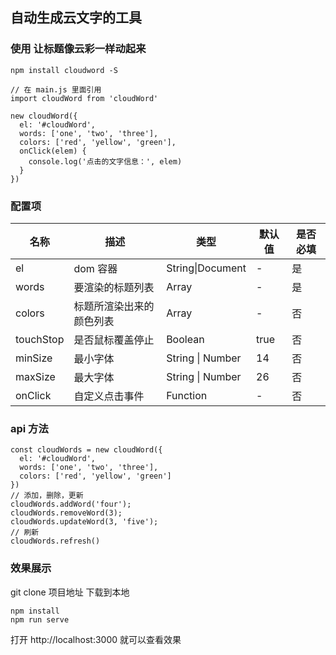 ## 自动生成云文字的工具

### 使用 让标题像云彩一样动起来

    npm install cloudword -S
    
    // 在 main.js 里面引用
    import cloudWord from 'cloudWord'

    new cloudWord({
      el: '#cloudWord',
      words: ['one', 'two', 'three'],
      colors: ['red', 'yellow', 'green'],
      onClick(elem) {
        console.log('点击的文字信息：', elem)
      }
    })
### 配置项

|  名称 |      描述              |   类型          |   默认值   | 是否必填 |
|  ----     | ----                  |  ----           | ----  |----  |
|  el       |    dom 容器            | String\|Document|  -        | 是 |
|  words    | 要渲染的标题列表        | Array          |  -       | 是 |
|  colors   | 标题所渲染出来的颜色列表 | Array          |  -       | 否 |
| touchStop | 是否鼠标覆盖停止        | Boolean       | true      | 否 | 
| minSize | 最小字体       | String \| Number       | 14     | 否 | 
| maxSize | 最大字体        | String \| Number        | 26     | 否 | 
| onClick | 自定义点击事件   | Function        |   -  | 否 |

### api 方法

    const cloudWords = new cloudWord({
      el: '#cloudWord',
      words: ['one', 'two', 'three'],
      colors: ['red', 'yellow', 'green']
    })
    // 添加，删除，更新
    cloudWords.addWord('four');
    cloudWords.removeWord(3);
    cloudWords.updateWord(3, 'five');
    // 刷新
    cloudWords.refresh()

### 效果展示
git clone 项目地址 下载到本地
    
    npm install
    npm run serve

打开 http://localhost:3000 就可以查看效果 
